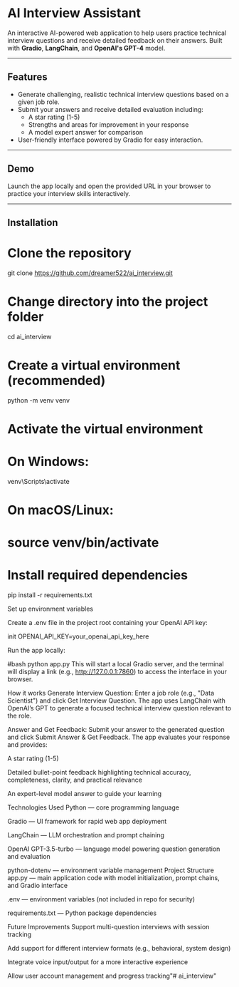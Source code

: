 # AI Interview Assistant

An interactive AI-powered web application to help users practice technical interview questions and receive detailed feedback on their answers. Built with **Gradio**, **LangChain**, and **OpenAI's GPT-4** model.

---

## Features

- Generate challenging, realistic technical interview questions based on a given job role.
- Submit your answers and receive detailed evaluation including:
  - A star rating (1-5)
  - Strengths and areas for improvement in your response
  - A model expert answer for comparison
- User-friendly interface powered by Gradio for easy interaction.

---

## Demo

Launch the app locally and open the provided URL in your browser to practice your interview skills interactively.

---

## Installation

# Clone the repository
git clone https://github.com/dreamer522/ai_interview.git

# Change directory into the project folder
cd ai_interview

# Create a virtual environment (recommended)
python -m venv venv

# Activate the virtual environment
# On Windows:
venv\Scripts\activate

# On macOS/Linux:
# source venv/bin/activate

# Install required dependencies
pip install -r requirements.txt

Set up environment variables

Create a .env file in the project root containing your OpenAI API key:

init
OPENAI_API_KEY=your_openai_api_key_here

Run the app locally:

#bash
python app.py
This will start a local Gradio server, and the terminal will display a link (e.g., http://127.0.0.1:7860) to access the interface in your browser.

How it works
Generate Interview Question: Enter a job role (e.g., "Data Scientist") and click Get Interview Question. The app uses LangChain with OpenAI’s GPT to generate a focused technical interview question relevant to the role.

Answer and Get Feedback: Submit your answer to the generated question and click Submit Answer & Get Feedback. The app evaluates your response and provides:

A star rating (1-5)

Detailed bullet-point feedback highlighting technical accuracy, completeness, clarity, and practical relevance

An expert-level model answer to guide your learning

Technologies Used
Python — core programming language

Gradio — UI framework for rapid web app deployment

LangChain — LLM orchestration and prompt chaining

OpenAI GPT-3.5-turbo — language model powering question generation and evaluation

python-dotenv — environment variable management
Project Structure
app.py — main application code with model initialization, prompt chains, and Gradio interface

.env — environment variables (not included in repo for security)

requirements.txt — Python package dependencies

Future Improvements
Support multi-question interviews with session tracking

Add support for different interview formats (e.g., behavioral, system design)

Integrate voice input/output for a more interactive experience

Allow user account management and progress tracking"# ai_interview" 
